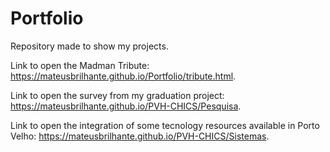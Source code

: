 # Portfolio
Repository made to show my projects.

Link to open the Madman Tribute: https://mateusbrilhante.github.io/Portfolio/tribute.html.

Link to open the survey from my graduation project: https://mateusbrilhante.github.io/PVH-CHICS/Pesquisa.

Link to open the integration of some tecnology resources available in Porto Velho: https://mateusbrilhante.github.io/PVH-CHICS/Sistemas.
